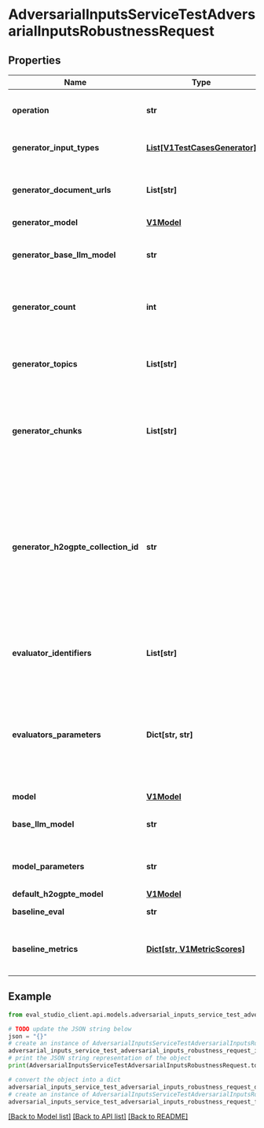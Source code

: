# AdversarialInputsServiceTestAdversarialInputsRobustnessRequest


## Properties

Name | Type | Description | Notes
------------ | ------------- | ------------- | -------------
**operation** | **str** | Required. The Operation processing adversarial inputs robustness testing. | [optional] 
**generator_input_types** | [**List[V1TestCasesGenerator]**](V1TestCasesGenerator.md) | Optional. The list of adversarial input types to generate. | [optional] 
**generator_document_urls** | **List[str]** | Required. The document URLs which were used to generate the baseline TestCases. | [optional] 
**generator_model** | [**V1Model**](V1Model.md) |  | [optional] 
**generator_base_llm_model** | **str** | Required. Base LLM model to use for generation of adversarial the prompts. | [optional] 
**generator_count** | **int** | Required. The number of adversarial TestCases to generate. | [optional] 
**generator_topics** | **List[str]** | Optional. Topics to generate questions for. If not specified, use document summarization as topic generation. | [optional] 
**generator_chunks** | **List[str]** | Optional. The list of chunks to use for generation. If set, the Documents assigned to the Test and h2ogpte_collection_id are ignored. | [optional] 
**generator_h2ogpte_collection_id** | **str** | Optional. ID of the h2oGPTe collection to use. If provided, documents referenced by Test and any specified chunks are ignored. This field is required if Test does not reference any documents and no chunks are provided. If this field is left empty, a temporary collection will be created. | [optional] 
**evaluator_identifiers** | **List[str]** | Required. Evaluator identifiers to use for the model evaluation using the adversarial inputs. | [optional] 
**evaluators_parameters** | **Dict[str, str]** | Optional. Additional evaluators configuration, for all the evaluators used in the evaluation. Key is the evaluator identifier, and the value is a JSON string containing the configuration dictionary. | [optional] 
**model** | [**V1Model**](V1Model.md) |  | [optional] 
**base_llm_model** | **str** | Required. Base LLM model to be evaluated using the adversarial inputs. | [optional] 
**model_parameters** | **str** | Optional. Parameters overrides for the Model host in JSON format. | [optional] 
**default_h2ogpte_model** | [**V1Model**](V1Model.md) |  | [optional] 
**baseline_eval** | **str** | Required. Baseline evaluation name. | [optional] 
**baseline_metrics** | [**Dict[str, V1MetricScores]**](V1MetricScores.md) | Required. Map of baseline metrics from the evaluator to the metric scores for the evaluator. | [optional] 

## Example

```python
from eval_studio_client.api.models.adversarial_inputs_service_test_adversarial_inputs_robustness_request import AdversarialInputsServiceTestAdversarialInputsRobustnessRequest

# TODO update the JSON string below
json = "{}"
# create an instance of AdversarialInputsServiceTestAdversarialInputsRobustnessRequest from a JSON string
adversarial_inputs_service_test_adversarial_inputs_robustness_request_instance = AdversarialInputsServiceTestAdversarialInputsRobustnessRequest.from_json(json)
# print the JSON string representation of the object
print(AdversarialInputsServiceTestAdversarialInputsRobustnessRequest.to_json())

# convert the object into a dict
adversarial_inputs_service_test_adversarial_inputs_robustness_request_dict = adversarial_inputs_service_test_adversarial_inputs_robustness_request_instance.to_dict()
# create an instance of AdversarialInputsServiceTestAdversarialInputsRobustnessRequest from a dict
adversarial_inputs_service_test_adversarial_inputs_robustness_request_from_dict = AdversarialInputsServiceTestAdversarialInputsRobustnessRequest.from_dict(adversarial_inputs_service_test_adversarial_inputs_robustness_request_dict)
```
[[Back to Model list]](../README.md#documentation-for-models) [[Back to API list]](../README.md#documentation-for-api-endpoints) [[Back to README]](../README.md)


